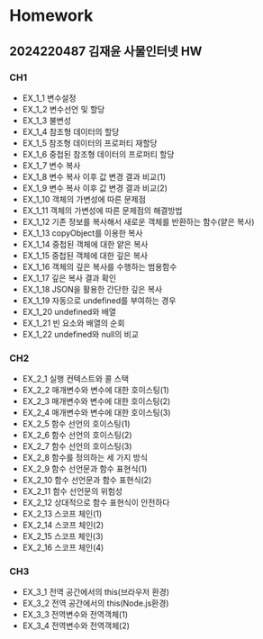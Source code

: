 # Homework 
## 2024220487 김재윤 사물인터넷 HW
### CH1
+ EX_1_1 변수설정 
+ EX_1_2 변수선언 및 할당 
+ EX_1_3 불변성
+ EX_1_4 참조형 데이터의 할당
+ EX_1_5 참조형 데이터의 프로퍼티 재할당
+ EX_1_6 중첩된 참조형 데이터의 프로퍼티 할당  
+ EX_1_7 변수 복사  
+ EX_1_8 변수 복사 이후 값 변경 결과 비교(1)  
+ EX_1_9 변수 복사 이후 값 변경 결과 비교(2)  
+ EX_1_10 객체의 가변성에 따른 문제점  
+ EX_1_11 객체의 가변성에 따른 문제점의 해결방법  
+ EX_1_12 기존 정보를 복사해서 새로운 객체를 반환하는 함수(얕은 복사) 
+ EX_1_13 copyObject를 이용한 복사  
+ EX_1_14 중첩된 객체에 대한 얕은 복사  
+ EX_1_15 중첩된 객체에 대한 깊은 복사
+ EX_1_16 객체의 깊은 복사를 수행하는 범용함수  
+ EX_1_17 깊은 복사 결과 확인
+ EX_1_18 JSON을 활용한 간단한 깊은 복사  
+ EX_1_19 자동으로 undefined를 부여하는 경우  
+ EX_1_20 undefined와 배열
+ EX_1_21 빈 요소와 배열의 순회
+ EX_1_22 undefined와 null의 비교


### CH2
+ EX_2_1 실행 컨텍스트와 콜 스택
+ EX_2_2 매개변수와 변수에 대한 호이스팅(1)  
+ EX_2_3 매개변수와 변수에 대한 호이스팅(2)
+ EX_2_4 매개변수와 변수에 대한 호이스팅(3)
+ EX_2_5 함수 선언의 호이스팅(1)  
+ EX_2_6 함수 선언의 호이스팅(2)  
+ EX_2_7 함수 선언의 호이스팅(3)  
+ EX_2_8 함수를 정의하는 세 가지 방식  
+ EX_2_9 함수 선언문과 함수 표현식(1)  
+ EX_2_10 함수 선언문과 함수 표현식(2)
+ EX_2_11 함수 선언문의 위험성 
+ EX_2_12 상대적으로 함수 표현식이 안전하다
+ EX_2_13 스코프 체인(1)  
+ EX_2_14 스코프 체인(2) 
+ EX_2_15 스코프 체인(3) 
+ EX_2_16 스코프 체인(4)


### CH3
+ EX_3_1 전역 공간에서의 this(브라우저 환경)  
+ EX_3_2 전역 공간에서의 this(Node.js환경)  
+ EX_3_3 전역변수와 전역객체(1)
+ EX_3_4 전역변수와 전역객체(2)  

